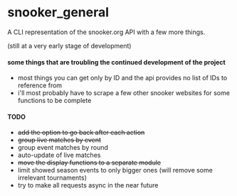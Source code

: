 # snooker_general

A CLI representation of the snooker.org API with a few more things.

(still at a very early stage of development)

#### some things that are troubling the continued development of the project
* most things you can get only by ID and the api provides no list of IDs to reference from
* i'll most probably have to scrape a few other snooker websites for some functions to be complete

#### TODO
* ~~add the option to go back after each action~~
* ~~group live matches by event~~
* group event matches by round
* auto-update of live matches
* ~~move the display functions to a separate module~~
* limit showed season events to only bigger ones (will remove some irrelevant tournaments)
* try to make all requests async in the near future
